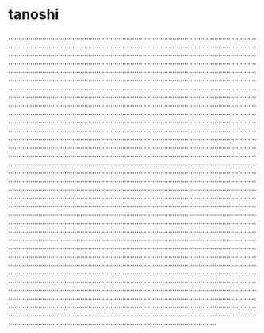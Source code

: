 # tanoshi
................................................................................................................................................................................................................................................................................................................................................................................................................................................................................................................................................................................................................................................................................................................................................................................................................................................................................................................................................................................................................................................................................................................................................................................................................................................................................................................................................................................................................................................................................................................................................................................................................................................................................................................................................................................................................................................................................................................................................................................................................................................................................................................................................................................................................................................................................................................................................................................................................................................................................................................................................................................................................................................................................................................................................................................................................................................................................................................................................................................................................................................................................................................................................................................................................................................................................................................................................................................................................................................................................................................................................................................................................................................................................................................................................................................................................................................................................................................................................................................................................................................................................................................................................................................................................................................................................................................................................................................................................................................................................................